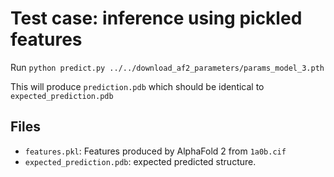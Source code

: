 # Test case: inference using pickled features

Run `python predict.py ../../download_af2_parameters/params_model_3.pth`    

This will produce `prediction.pdb` which should be identical to `expected_prediction.pdb`

## Files
- `features.pkl`: Features produced by AlphaFold 2 from `1a0b.cif`
- `expected_prediction.pdb`: expected predicted structure.


